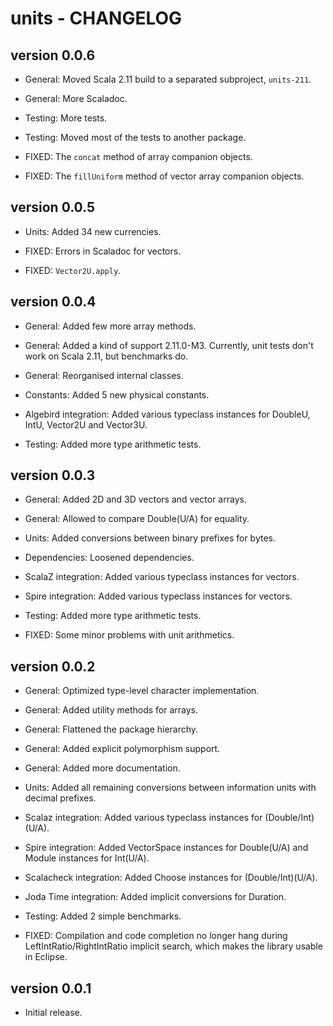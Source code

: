 units - CHANGELOG
=================

version 0.0.6
-------------

* General: Moved Scala 2.11 build to a separated subproject, `units-211`.

* General: More Scaladoc.

* Testing: More tests.

* Testing: Moved most of the tests to another package.

* FIXED: The `concat` method of array companion objects.

* FIXED: The `fillUniform` method of vector array companion objects.

version 0.0.5
-------------

* Units: Added 34 new currencies.

* FIXED: Errors in Scaladoc for vectors.

* FIXED: `Vector2U.apply`.

version 0.0.4
-------------

* General: Added few more array methods.

* General: Added a kind of support 2.11.0-M3. Currently, unit tests don't work on Scala 2.11, but benchmarks do.

* General: Reorganised internal classes.

* Constants: Added 5 new physical constants.

* Algebird integration: Added various typeclass instances for DoubleU, IntU, Vector2U and Vector3U.

* Testing: Added more type arithmetic tests.

version 0.0.3
-------------

* General: Added 2D and 3D vectors and vector arrays.

* General: Allowed to compare Double(U/A) for equality.

* Units: Added conversions between binary prefixes for bytes.

* Dependencies: Loosened dependencies.

* ScalaZ integration: Added various typeclass instances for vectors.

* Spire integration: Added various typeclass instances for vectors.

* Testing: Added more type arithmetic tests.

* FIXED: Some minor problems with unit arithmetics.

version 0.0.2
-------------

* General: Optimized type-level character implementation.

* General: Added utility methods for arrays.

* General: Flattened the package hierarchy.

* General: Added explicit polymorphism support.

* General: Added more documentation.

* Units: Added all remaining conversions between information units with decimal prefixes.

* Scalaz integration: Added various typeclass instances for (Double/Int)(U/A).

* Spire integration: Added VectorSpace instances for Double(U/A) and Module instances for Int(U/A).

* Scalacheck integration: Added Choose instances for (Double/Int)(U/A).

* Joda Time integration: Added implicit conversions for Duration.

* Testing: Added 2 simple benchmarks.

* FIXED: Compilation and code completion no longer hang during LeftIntRatio/RightIntRatio implicit search, which makes the library usable in Eclipse.

version 0.0.1
-------------

* Initial release.